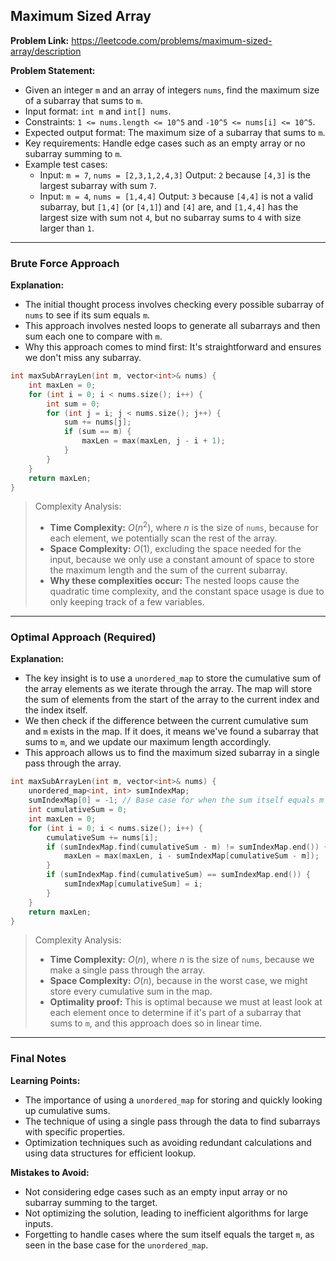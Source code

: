 ## Maximum Sized Array
**Problem Link:** https://leetcode.com/problems/maximum-sized-array/description

**Problem Statement:**
- Given an integer `m` and an array of integers `nums`, find the maximum size of a subarray that sums to `m`. 
- Input format: `int m` and `int[] nums`.
- Constraints: `1 <= nums.length <= 10^5` and `-10^5 <= nums[i] <= 10^5`.
- Expected output format: The maximum size of a subarray that sums to `m`.
- Key requirements: Handle edge cases such as an empty array or no subarray summing to `m`.
- Example test cases: 
    - Input: `m = 7`, `nums = [2,3,1,2,4,3]`
      Output: `2` because `[4,3]` is the largest subarray with sum `7`.
    - Input: `m = 4`, `nums = [1,4,4]`
      Output: `3` because `[4,4]` is not a valid subarray, but `[1,4]` (or `[4,1]`) and `[4]` are, and `[1,4,4]` has the largest size with sum not `4`, but no subarray sums to `4` with size larger than `1`.

---

### Brute Force Approach
**Explanation:**
- The initial thought process involves checking every possible subarray of `nums` to see if its sum equals `m`.
- This approach involves nested loops to generate all subarrays and then sum each one to compare with `m`.
- Why this approach comes to mind first: It's straightforward and ensures we don't miss any subarray.

```cpp
int maxSubArrayLen(int m, vector<int>& nums) {
    int maxLen = 0;
    for (int i = 0; i < nums.size(); i++) {
        int sum = 0;
        for (int j = i; j < nums.size(); j++) {
            sum += nums[j];
            if (sum == m) {
                maxLen = max(maxLen, j - i + 1);
            }
        }
    }
    return maxLen;
}
```

> Complexity Analysis:
> - **Time Complexity:** $O(n^2)$, where $n$ is the size of `nums`, because for each element, we potentially scan the rest of the array.
> - **Space Complexity:** $O(1)$, excluding the space needed for the input, because we only use a constant amount of space to store the maximum length and the sum of the current subarray.
> - **Why these complexities occur:** The nested loops cause the quadratic time complexity, and the constant space usage is due to only keeping track of a few variables.

---

### Optimal Approach (Required)
**Explanation:**
- The key insight is to use a `unordered_map` to store the cumulative sum of the array elements as we iterate through the array. The map will store the sum of elements from the start of the array to the current index and the index itself.
- We then check if the difference between the current cumulative sum and `m` exists in the map. If it does, it means we've found a subarray that sums to `m`, and we update our maximum length accordingly.
- This approach allows us to find the maximum sized subarray in a single pass through the array.

```cpp
int maxSubArrayLen(int m, vector<int>& nums) {
    unordered_map<int, int> sumIndexMap;
    sumIndexMap[0] = -1; // Base case for when the sum itself equals m
    int cumulativeSum = 0;
    int maxLen = 0;
    for (int i = 0; i < nums.size(); i++) {
        cumulativeSum += nums[i];
        if (sumIndexMap.find(cumulativeSum - m) != sumIndexMap.end()) {
            maxLen = max(maxLen, i - sumIndexMap[cumulativeSum - m]);
        }
        if (sumIndexMap.find(cumulativeSum) == sumIndexMap.end()) {
            sumIndexMap[cumulativeSum] = i;
        }
    }
    return maxLen;
}
```

> Complexity Analysis:
> - **Time Complexity:** $O(n)$, where $n$ is the size of `nums`, because we make a single pass through the array.
> - **Space Complexity:** $O(n)$, because in the worst case, we might store every cumulative sum in the map.
> - **Optimality proof:** This is optimal because we must at least look at each element once to determine if it's part of a subarray that sums to `m`, and this approach does so in linear time.

---

### Final Notes

**Learning Points:**
- The importance of using a `unordered_map` for storing and quickly looking up cumulative sums.
- The technique of using a single pass through the data to find subarrays with specific properties.
- Optimization techniques such as avoiding redundant calculations and using data structures for efficient lookup.

**Mistakes to Avoid:**
- Not considering edge cases such as an empty input array or no subarray summing to the target.
- Not optimizing the solution, leading to inefficient algorithms for large inputs.
- Forgetting to handle cases where the sum itself equals the target `m`, as seen in the base case for the `unordered_map`.